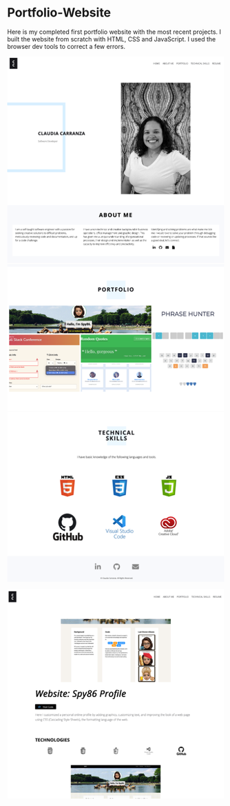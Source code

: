 # Portfolio-Website

Here is my completed first portfolio website with the most recent projects. I built the website from scratch with HTML, CSS and JavaScript. I used the browser dev tools to correct a few errors.

![landing page](screenshots/1.png)
![landing page continued](screenshots/2.png)
![landing page continued](screenshots/3.png)

![project layout sample](screenshots/4.png)
